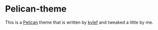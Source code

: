 # Pelican-theme

This is a [Pelican](http://getpelican.com) theme that is written by
[kylef](http://kylefuller.co.uk) and tweaked a little by me.

